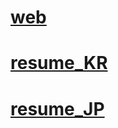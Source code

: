 # [web](https://mina0502.github.io/web/index.html)
# [resume_KR](https://mina0502.github.io/web/resume.html)
# [resume_JP](https://mina0502.github.io/web/resume_jp.html)
